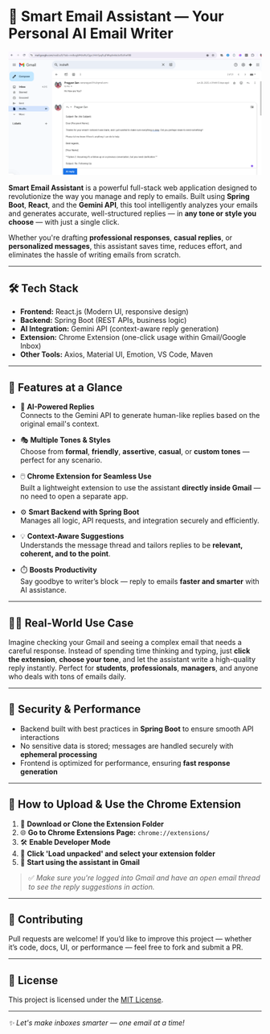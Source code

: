 # 💌 Smart Email Assistant — Your Personal AI Email Writer

![Smart Email Assistant Screenshot](./Screenshot%202025-07-03%20161524.png)

**Smart Email Assistant** is a powerful full-stack web application designed to revolutionize the way you manage and reply to emails. Built using **Spring Boot**, **React**, and the **Gemini API**, this tool intelligently analyzes your emails and generates accurate, well-structured replies — in **any tone or style you choose** — with just a single click.

Whether you're drafting **professional responses**, **casual replies**, or **personalized messages**, this assistant saves time, reduces effort, and eliminates the hassle of writing emails from scratch.

---

## 🛠️ Tech Stack

- **Frontend:** React.js (Modern UI, responsive design)  
- **Backend:** Spring Boot (REST APIs, business logic)  
- **AI Integration:** Gemini API (context-aware reply generation)  
- **Extension:** Chrome Extension (one-click usage within Gmail/Google Inbox)  
- **Other Tools:** Axios, Material UI, Emotion, VS Code, Maven  

---

## 🌟 Features at a Glance

- 🔗 **AI-Powered Replies**  
  Connects to the Gemini API to generate human-like replies based on the original email's context.

- 🎭 **Multiple Tones & Styles**  
  Choose from **formal**, **friendly**, **assertive**, **casual**, or **custom tones** — perfect for any scenario.

- 🖱️ **Chrome Extension for Seamless Use**  
  Built a lightweight extension to use the assistant **directly inside Gmail** — no need to open a separate app.

- ⚙️ **Smart Backend with Spring Boot**  
  Manages all logic, API requests, and integration securely and efficiently.

- 💡 **Context-Aware Suggestions**  
  Understands the message thread and tailors replies to be **relevant, coherent, and to the point**.

- ⏱️ **Boosts Productivity**  
  Say goodbye to writer’s block — reply to emails **faster and smarter** with AI assistance.

---

## 🧑‍💻 Real-World Use Case

Imagine checking your Gmail and seeing a complex email that needs a careful response. Instead of spending time thinking and typing, just **click the extension**, **choose your tone**, and let the assistant write a high-quality reply instantly. Perfect for **students**, **professionals**, **managers**, and anyone who deals with tons of emails daily.

---

## 🔐 Security & Performance

- Backend built with best practices in **Spring Boot** to ensure smooth API interactions  
- No sensitive data is stored; messages are handled securely with **ephemeral processing**  
- Frontend is optimized for performance, ensuring **fast response generation**

---

## 🧩 How to Upload & Use the Chrome Extension

1. 📁 **Download or Clone the Extension Folder**  
2. 🌐 **Go to Chrome Extensions Page:** `chrome://extensions/`  
3. 🛠️ **Enable Developer Mode**  
4. 📂 **Click 'Load unpacked' and select your extension folder**  
5. 🚀 **Start using the assistant in Gmail**

> ✅ *Make sure you're logged into Gmail and have an open email thread to see the reply suggestions in action.*

---

## 🤝 Contributing

Pull requests are welcome! If you’d like to improve this project — whether it’s code, docs, UI, or performance — feel free to fork and submit a PR.

---

## 📄 License

This project is licensed under the [MIT License](LICENSE).

---

_✨ Let's make inboxes smarter — one email at a time!_
